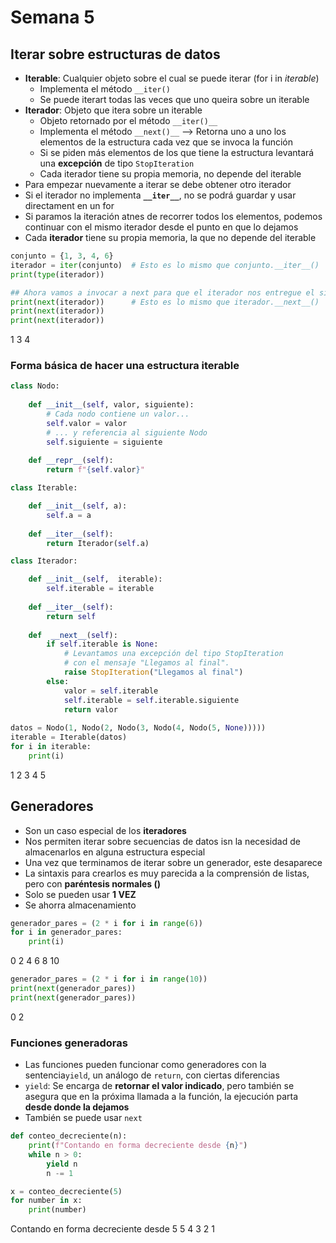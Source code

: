 # Semana 5
## Iterar sobre estructuras de datos
- **Iterable**: Cualquier objeto sobre el cual se puede iterar (for i in _iterable_)
    - Implementa el método `__iter()`
    - Se puede iterart todas las veces que uno queira sobre un iterable
- **Iterador**: Objeto que itera sobre un iterable
    - Objeto retornado por el método `__iter()__`
    - Implementa el método `__next()__` --> Retorna uno a uno los elementos de la estructura cada vez que se invoca la función
    - Si se piden más elementos de los que tiene la estructura levantará una **excepción** de tipo `StopIteration`
    - Cada iterador tiene su propia memoria, no depende del iterable
- Para empezar nuevamente a iterar se debe obtener otro iterador
- Si el iterador no implementa **`__iter__`**, no se podrá guardar y usar directament en un for
- Si paramos la iteración atnes  de recorrer todos los elementos, podemos continuar con el mismo iterador desde el punto en que lo dejamos
- Cada **iterador** tiene su propia memoria, la que no depende del iterable
```python
conjunto = {1, 3, 4, 6}
iterador = iter(conjunto)  # Esto es lo mismo que conjunto.__iter__()
print(type(iterador))

## Ahora vamos a invocar a next para que el iterador nos entregue el siguiente valor del iterable
print(next(iterador))      # Esto es lo mismo que iterador.__next__()
print(next(iterador))
print(next(iterador))
```
1
3
4
### Forma básica de hacer una estructura iterable
```python
class Nodo:
    
    def __init__(self, valor, siguiente):
        # Cada nodo contiene un valor...
        self.valor = valor
        # ... y referencia al siguiente Nodo
        self.siguiente = siguiente
    
    def __repr__(self):
        return f"{self.valor}"

class Iterable:

    def __init__(self, a):
        self.a = a
    
    def __iter__(self):
        return Iterador(self.a)

class Iterador:

    def __init__(self,  iterable):
        self.iterable = iterable
    
    def __iter__(self):
        return self
    
    def  __next__(self):
        if self.iterable is None:
            # Levantamos una excepción del tipo StopIteration
            # con el mensaje "Llegamos al final".
            raise StopIteration("Llegamos al final")
        else:           
            valor = self.iterable
            self.iterable = self.iterable.siguiente
            return valor
        
datos = Nodo(1, Nodo(2, Nodo(3, Nodo(4, Nodo(5, None)))))
iterable = Iterable(datos)
for i in iterable:
    print(i)
```
1
2
3
4
5
## Generadores
- Son un caso especial de los **iteradores**
- Nos permiten iterar sobre  secuencias de datos isn la  necesidad de almacenarlos en alguna estructura especial
- Una vez que terminamos de iterar sobre un generador, este desaparece
- La sintaxis para crearlos es muy parecida a la comprensión de  listas, pero con **paréntesis normales ()**
- Solo se pueden usar **1 VEZ**
- Se ahorra almacenamiento
```python
generador_pares = (2 * i for i in range(6))
for i in generador_pares:
    print(i)
```
0
2
4
6
8
10
```python
generador_pares = (2 * i for i in range(10))
print(next(generador_pares))
print(next(generador_pares))
```
0
2
### Funciones generadoras
- Las funciones pueden funcionar como generadores con la sentencia`yield`, un análogo de `return`, con ciertas diferencias
- `yield`: Se encarga de **retornar el valor indicado**, pero también se  asegura que en la próxima llamada a la función, la ejecución parta **desde donde la dejamos**
- También se puede usar `next`
```python
def conteo_decreciente(n):
    print(f"Contando en forma decreciente desde {n}")
    while n > 0:
        yield n
        n -= 1

x = conteo_decreciente(5)
for number in x:
    print(number)
```
Contando en forma decreciente desde 5
5
4
3
2
1

